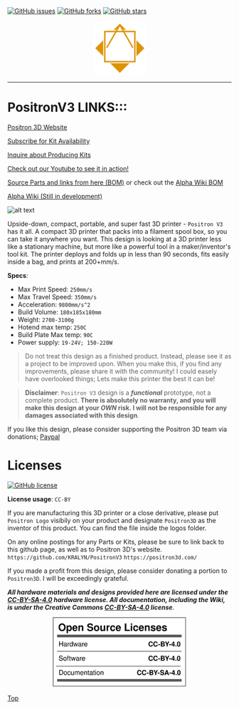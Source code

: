 [![GitHub issues](https://img.shields.io/github/issues/KRALYN/PositronV3?style=plastic)](https://github.com/KRALYN/PositronV3/issues) [![GitHub forks](https://img.shields.io/github/forks/KRALYN/PositronV3?style=plastic)](https://github.com/KRALYN/PositronV3/network) [![GitHub stars](https://img.shields.io/github/stars/KRALYN/PositronV3?style=plastic)](https://github.com/KRALYN/PositronV3/stargazers)

<p align="center">
   <img width="120px" height="120x" title="Logo" src="./Media%20and%20logos/Logos/Positron%20V3%20logo%20light.png">
</p>

---

# PositronV3 LINKS:::

[Positron 3D Website](https://positron3d.com)

[Subscribe for Kit Availability](https://docs.google.com/forms/d/e/1FAIpQLScSUN6uIbf_p_ZukdroXxWQURiDlr32UO7YCeqWrKqZagVfdA/viewform)

[Inquire about Producing Kits](https://forms.gle/fReHdo7zMeWoU7ML7)

[Check out our Youtube to see it in action!](https://www.youtube.com/watch?v=X_QLxTVtyng)

[Source Parts and links from here (BOM)](https://docs.google.com/spreadsheets/d/1M--jvOxUEVNc-NtEsor3uPZQsdXsPD1CKWxmc8fwLWI/edit?usp=sharing) or check out the [Alpha Wiki BOM](https://wiki.positron3d.com/books/general-information-getting-started/page/bill-of-materials-self-sourcing-guide)

[Alpha Wiki (Still in development)](https://wiki.positron3d.com)

![alt text](https://github.com/KRLAYN/PositronV3/blob/main/Media%20and%20logos/Photos%20and%20renders/PV3%20with%20printsA.jpg?raw=true)

Upside-down, compact, portable, and super fast 3D printer - `Positron V3` has it all. A compact 3D printer that packs into a filament spool box, so you can take it anywhere you want. This design is looking at a 3D printer less like a stationary machine, but more like a powerful tool in a maker/inventor's tool kit. The printer deploys and folds up in less than 90 seconds, fits easily inside a bag, and prints at 200+mm/s.

**Specs**: 
- Max Print Speed: `250mm/s`
- Max Travel Speed: `350mm/s`
- Acceleration: `9800mm/s^2`
- Build Volume: `180x185x180mm`
- Weight: `2700-3100g`
- Hotend max temp: `250C`
- Build Plate Max temp: `90C`
- Power supply: `19-24V; 150-220W`

> Do not treat this design as a finished product. Instead, please see it as a project to be improved upon. When you make this, if you find any improvements, please share it with the community! I could easely have overlooked things; Lets make this printer the best it can be!

>**Disclaimer**: `Positron V3` design is a ***functional*** prototype, not a complete product. **There is absolutely no warranty, and you will make this design at your ***OWN*** risk. I will not be responsible for any damages associated with this design**. 

If you like this design, please consider supporting the Positron 3D team via donations; [Paypal](https://donate.positron3d.com)

# Licenses

[![GitHub license](https://img.shields.io/github/license/KRALYN/PositronV3?style=plastic)](https://github.com/KRALYN/PositronV3/blob/master/LICENSE)

**License usage**: `CC-BY`

If you are manufacturing this 3D printer or a close derivative, please put `Positron Logo` visibily on your product and designate `Positron3D` as the inventor of this product. You can find the file inside the logos folder.

On any online postings for any Parts or Kits, please be sure to link back to this github page, as well as to Positron 3D's website.
`https://github.com/KRALYN/PositronV3`
`https://positron3d.com/`

If you made a profit from this design, please consider donating a portion to `Positron3D`. I will be exceedingly grateful.

***All hardware materials and designs provided here are licensed under the [CC-BY-SA-4.0](https://creativecommons.org/licenses/by-sa/4.0/) hardware license.
All documentation, including the Wiki, is under the Creative Commons [CC-BY-SA-4.0](https://creativecommons.org/licenses/by-sa/4.0/) license***.

<div align="center">
<img src="./Media%20and%20logos/licenses/licenses.svg" width="300" alt="Open Licenses" />
</div>

[Top](#positronv3)
